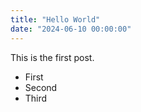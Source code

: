 ```yaml
---
title: "Hello World"
date: "2024-06-10 00:00:00"
---
```


This is the first post.

<!-- more -->

* First
* Second
* Third
